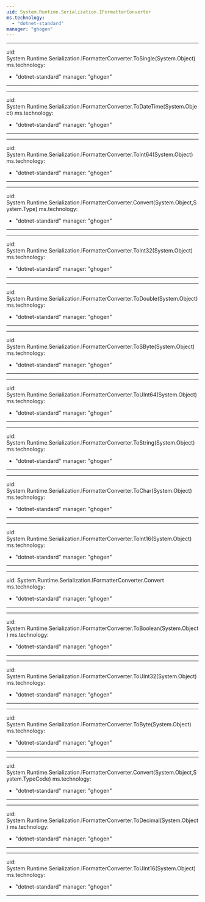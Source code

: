 ```yaml
---
uid: System.Runtime.Serialization.IFormatterConverter
ms.technology: 
  - "dotnet-standard"
manager: "ghogen"
---
```


---
uid: System.Runtime.Serialization.IFormatterConverter.ToSingle(System.Object)
ms.technology: 
  - "dotnet-standard"
manager: "ghogen"
---

---
uid: System.Runtime.Serialization.IFormatterConverter.ToDateTime(System.Object)
ms.technology: 
  - "dotnet-standard"
manager: "ghogen"
---

---
uid: System.Runtime.Serialization.IFormatterConverter.ToInt64(System.Object)
ms.technology: 
  - "dotnet-standard"
manager: "ghogen"
---

---
uid: System.Runtime.Serialization.IFormatterConverter.Convert(System.Object,System.Type)
ms.technology: 
  - "dotnet-standard"
manager: "ghogen"
---

---
uid: System.Runtime.Serialization.IFormatterConverter.ToInt32(System.Object)
ms.technology: 
  - "dotnet-standard"
manager: "ghogen"
---

---
uid: System.Runtime.Serialization.IFormatterConverter.ToDouble(System.Object)
ms.technology: 
  - "dotnet-standard"
manager: "ghogen"
---

---
uid: System.Runtime.Serialization.IFormatterConverter.ToSByte(System.Object)
ms.technology: 
  - "dotnet-standard"
manager: "ghogen"
---

---
uid: System.Runtime.Serialization.IFormatterConverter.ToUInt64(System.Object)
ms.technology: 
  - "dotnet-standard"
manager: "ghogen"
---

---
uid: System.Runtime.Serialization.IFormatterConverter.ToString(System.Object)
ms.technology: 
  - "dotnet-standard"
manager: "ghogen"
---

---
uid: System.Runtime.Serialization.IFormatterConverter.ToChar(System.Object)
ms.technology: 
  - "dotnet-standard"
manager: "ghogen"
---

---
uid: System.Runtime.Serialization.IFormatterConverter.ToInt16(System.Object)
ms.technology: 
  - "dotnet-standard"
manager: "ghogen"
---

---
uid: System.Runtime.Serialization.IFormatterConverter.Convert
ms.technology: 
  - "dotnet-standard"
manager: "ghogen"
---

---
uid: System.Runtime.Serialization.IFormatterConverter.ToBoolean(System.Object)
ms.technology: 
  - "dotnet-standard"
manager: "ghogen"
---

---
uid: System.Runtime.Serialization.IFormatterConverter.ToUInt32(System.Object)
ms.technology: 
  - "dotnet-standard"
manager: "ghogen"
---

---
uid: System.Runtime.Serialization.IFormatterConverter.ToByte(System.Object)
ms.technology: 
  - "dotnet-standard"
manager: "ghogen"
---

---
uid: System.Runtime.Serialization.IFormatterConverter.Convert(System.Object,System.TypeCode)
ms.technology: 
  - "dotnet-standard"
manager: "ghogen"
---

---
uid: System.Runtime.Serialization.IFormatterConverter.ToDecimal(System.Object)
ms.technology: 
  - "dotnet-standard"
manager: "ghogen"
---

---
uid: System.Runtime.Serialization.IFormatterConverter.ToUInt16(System.Object)
ms.technology: 
  - "dotnet-standard"
manager: "ghogen"
---
